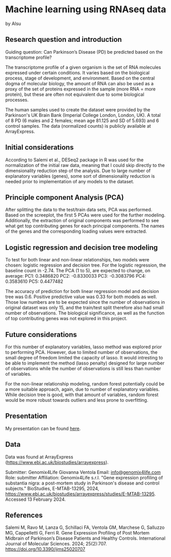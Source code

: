 Machine learning using RNAseq data
================
by Alsu

## Research question and introduction

Guiding question: Can Parkinson’s Disease (PD) be predicted based on the transcriptome profile?

The transcriptome profile of a given organism is the set of RNA molecules expressed under certain conditions. It varies based on the biological process, stage of development, and environment. Based on the central dogma of molecular biology, the amount of RNA can also be used as a proxy of the set of proteins expressed in the sample (more RNA = more protein), but these are often not equivalent due to some biological processes. 

The human samples used to create the dataset were provided by the Parkinson's UK Brain Bank (Imperial College London, London, UK).  A total of 8 PD (6 males and 2 females; mean age 81.125 and SD of 5.693) and 6 control samples. The data (normalized counts) is publicly available at ArrayExpress.

## Initial considerations

According to Salemi et al., DESeq2 package in R was used for the normalization of the initial raw data, meaning that I could skip directly to the dimensionality reduction step of the analysis. Due to large number of explanatory variables (genes), some sort of dimensionality reduction is needed prior to implementation of any models to the dataset.

## Principle component Analysis (PCA)

After splitting the data to the test/train data sets, PCA was performed. Based on the screeplot, the first 5 PCAs were used for the further modeling. Additionally, the extraction of original components was performed to see what get top contributing genes for each principal components. The names of the genes and the corresponding loading values were extracted.

## Logistic regression and decision tree modeling

To test for both linear and non-linear relationships, two models were chosen: logistic regression and decision tree. For the logistic regression, the baseline count in -2.74. The PCA (1 to 5), are expected to change, on average:
PC1: 0.3486820
PC2: -0.8330033
PC3: -0.3083796
PC4: 0.3583610
PC5: 0.4477482

The accuracy of prediction for both linear regression model and decision tree was 0.6. Positive predictive value was 0.33 for both models as well. Those low numbers are to be expected since the number of observations in original dataset was only 15, and the train/test split therefore also had small number of observations. The biological significance, as well as the function of top contributing genes was not explored in this project.

## Future considerations

For this number of explanatory variables, lasso method was explored prior to performing PCA. However, due to limited number of observations, the small degree of freedom limited the capacity of lasso. It would intresting to be able to implement the method (lasso penalty) designed for large number of observations while the number of observations is still less than number of variables. 

For the non-linear relationship modeling, random forest potentially could be a more suitable approach, again, due to number of explanatory variables. While decision tree is good, with that amount of variables, random forest would be more robust towards outliers and less prone to overfitting.

## Presentation

My presentation can be found [here](https://docs.google.com/presentation/d/1XOPeHA2Bdrts6f07OUv04bX1w2UliyUUmhIf5ikh5Lc/edit?usp=sharing).

## Data 

Data was found at ArrayExpress (https://www.ebi.ac.uk/biostudies/arrayexpress). 

Submitter: Genomix4Life Giovanna Ventola
Email: info@genomix4life.com 
Role: submitter 
Affiliation: Genomix4Life s.r.l.
"Gene expression profiling of substantia nigra: a post-mortem study in Parkinson's disease and control subjects." BioStudies, E-MTAB-13295, 2024, https://www.ebi.ac.uk/biostudies/arrayexpress/studies/E-MTAB-13295. Accessed 13 February 2024.


## References

Salemi M, Ravo M, Lanza G, Schillaci FA, Ventola GM, Marchese G, Salluzzo MG, Cappelletti G, Ferri R. Gene Expression Profiling of Post Mortem Midbrain of Parkinson’s Disease Patients and Healthy Controls. International Journal of Molecular Sciences. 2024; 25(2):707. https://doi.org/10.3390/ijms25020707


